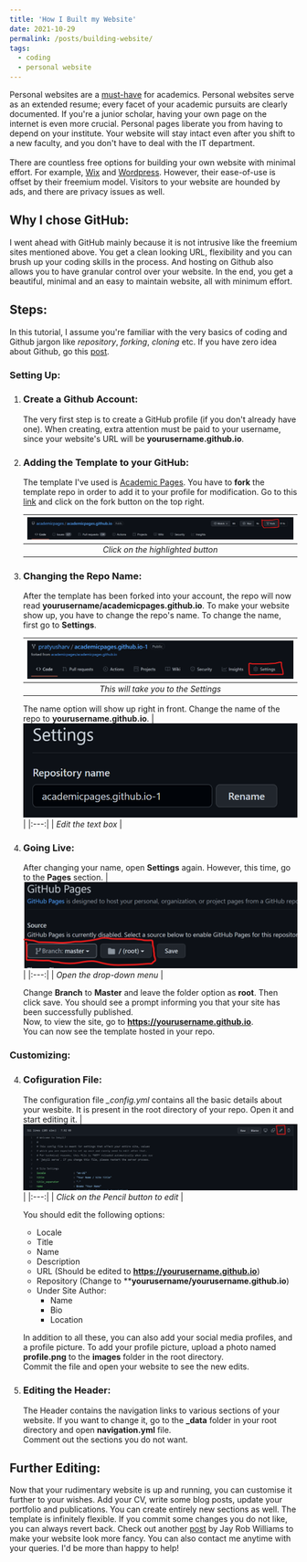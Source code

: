 ```yaml
---
title: 'How I Built my Website'
date: 2021-10-29
permalink: /posts/building-website/
tags:
  - coding
  - personal website
---
```



Personal websites are a [must-have](https://theacademicdesigner.com/2019/personal-academic-website-benefits/) for academics. Personal websites serve as an extended resume; every facet of your academic pursuits are clearly documented. If you're a junior scholar, having your own page on the internet is even more crucial. Personal pages liberate you from having to depend on your institute. Your website will stay intact even after you shift to a new faculty, and you don't have to deal with the IT department.
<br />
<br />
There are countless free options for building your own website with minimal effort. For example, [Wix](https://www.wix.com/) and [Wordpress](https://wordpress.com/). However, their ease-of-use is offset by their freemium model. Visitors to your website are hounded by ads, and there are privacy issues as well. 

## Why I chose GitHub: 
I went ahead with GitHub mainly because it is not intrusive like the freemium sites mentioned above. You get a clean looking URL, flexibility and you can brush up your coding skills in the process. And hosting on Github also allows you to have granular control over your website. In the end, you get a beautiful, minimal and an easy to maintain website, all with minimum effort. 

## Steps:
In this tutorial, I assume you're familiar with the very basics of coding and Github jargon like _repository_, _forking_, _cloning_ etc. If you have zero idea about Github, go this [post](https://jayrobwilliams.com/posts/2020/06/academic-website/).

### Setting Up:

1. ### Create a Github Account:
    The very first step is to create a GitHub profile (if you don't already have one). When creating, extra attention must be paid to your username, since your
    website's URL will be **yourusername.github.io**. 

2. ### Adding the Template to your GitHub:
    The template I've used is [Academic Pages](https://academicpages.github.io/). You have to **fork** the template repo in order to add it to your profile for modification. Go to this [link](https://github.com/academicpages/academicpages.github.io) and click on the fork button on the top right. 

    | ![fork](/images/posts/building/fork.png) |
    |:--:| 
    | _Click on the highlighted button_ |

3. ### Changing the Repo Name:
    After the template has been forked into your account, the repo will now read **yourusername/academicpages.github.io**. To make your website show up, you have to change the repo's name. To change the name, first go to **Settings**.
    
    | ![settings](/images/posts/building/settings.png) |
    |:---:|
    | _This will take you to the Settings_ |

    The name option will show up right in front. Change the name of the repo to **yourusername.github.io**.
    | ![name](/images/posts/building/name.png) |
    |:---:|
    | _Edit the text box_ |

4. ### Going Live:
    After changing your name, open **Settings** again. However, this time, go to the **Pages** section.
    | ![pages](/images/posts/building/pages.png) |
    |:---:|
    | _Open the drop-down menu_ |

    Change **Branch** to **Master** and leave the folder option as **root**. Then click save. You should see a prompt informing you that your site has been successfully published.   
    Now, to view the site, go to **https://yourusername.github.io**.   
    You can now see the template hosted in your repo.

### Customizing:
4. ### Cofiguration File:
    The configuration file _\_config.yml_ contains all the basic details about your wesbite. It is present in the root directory of your repo. Open it and start editing it. 
    | ![config](/images/posts/building/config.png) |
    |:---:|
    | _Click on the Pencil button to edit_ |

    You should edit the following options:
    - Locale
    - Title
    - Name
    - Description
    - URL (Should be edited to **https://yourusername.github.io**)
    - Repository (Change to ****yourusername/yourusername.github.io**)
    - Under Site Author:
        - Name
        - Bio
        - Location 

    In addition to all these, you can also add your social media profiles, and a profile picture. To add your profile picture, upload a photo named **profile.png** to the **images** folder in the root directory.   
    Commit the file and open your website to see the new edits. 

5. ### Editing the Header:
    The Header contains the navigation links to various sections of your website. If you want to change it, go to the **_data** folder in your root directory and open **navigation.yml** file.   
    Comment out the sections you do not want. 


## Further Editing:
Now that your rudimentary website is up and running, you can customise it further to your wishes. Add your CV, write some blog posts, update your portfolio and publications. You can create entirely new sections as well. The template is infinitely flexible. If you commit some changes you do not like, you can always revert back. Check out another [post](https://jayrobwilliams.com/posts/2020/07/customizing-website/) by Jay Rob Williams to make your website look more fancy. You can also contact me anytime with your queries. I'd be more than happy to help!
